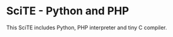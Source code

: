 SciTE - Python and PHP
================

This SciTE includes Python, PHP interpreter and tiny C compiler.